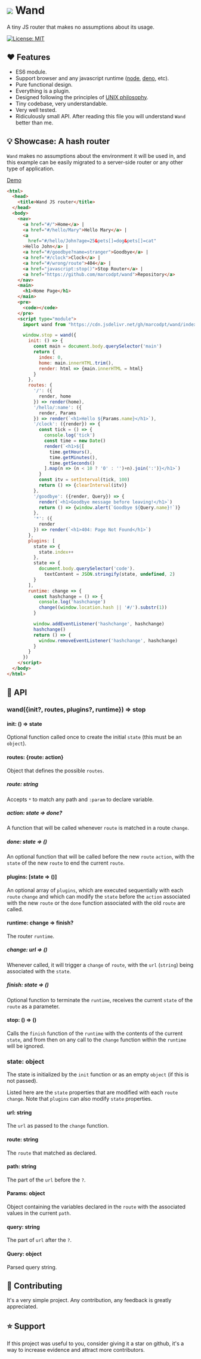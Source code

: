 # ![](favicon.ico) Wand

  A tiny JS router that makes no assumptions about its usage.

  [![License: MIT](https://img.shields.io/badge/License-MIT-yellow.svg)](https://opensource.org/licenses/MIT)

## ❤️ Features
 - ES6 module.
 - Support browser and any javascript runtime
([node](https://nodejs.org/en), [deno](https://deno.com/), etc).
 - Pure functional design.
 - Everything is a plugin.
 - Designed following the principles of
[UNIX philosophy](https://en.wikipedia.org/wiki/Unix_philosophy).
 - Tiny codebase, very understandable.
 - Very well tested.
 - Ridiculously small API. After reading this file you will understand `Wand`
better than me.

## 💡 Showcase: A hash router

`Wand` makes no assumptions about the environment it will be used in, and this
example can be easily migrated to a server-side router or any other type of
application.

[Demo](https://marcodpt.github.io/merlin/)

```html
<html>
  <head>
    <title>Wand JS router</title>
  </head>
  <body>
    <nav>
      <a href="#/">Home</a> |
      <a href="#/hello/Mary">Hello Mary</a> |
      <a
        href="#/hello/John?age=25&pets[]=dog&pets[]=cat"
      >Hello John</a> |
      <a href="#/goodbye?name=stranger">Goodbye</a> |
      <a href="#/clock">Clock</a> |
      <a href="#/wrong/route">404</a> |
      <a href="javascript:stop()">Stop Router</a> |
      <a href="https://github.com/marcodpt/wand">Repository</a>
    </nav>
    <main>
      <h1>Home Page</h1>
    </main>
    <pre>
      <code></code>
    </pre>
    <script type="module">
      import wand from "https://cdn.jsdelivr.net/gh/marcodpt/wand/index.js"

      window.stop = wand({
        init: () => {
          const main = document.body.querySelector('main')
          return {
            index: 0,
            home: main.innerHTML.trim(),
            render: html => {main.innerHTML = html}
          }
        },
        routes: {
          '/': ({
            render, home
          }) => render(home),
          '/hello/:name': ({
            render, Params
          }) => render(`<h1>Hello ${Params.name}</h1>`),
          '/clock': ({render}) => {
            const tick = () => {
              console.log('tick')
              const time = new Date()
              render(`<h1>${[
                time.getHours(),
                time.getMinutes(),
                time.getSeconds()
              ].map(n => (n < 10 ? '0' : '')+n).join(':')}</h1>`)
            }
            const itv = setInterval(tick, 100)
            return () => {clearInterval(itv)}
          },
          '/goodbye': ({render, Query}) => {
            render(`<h1>Goodbye message before leaving!</h1>`)
            return () => {window.alert(`Goodbye ${Query.name}!`)}
          },
          '*': ({
            render
          }) => render(`<h1>404: Page Not Found</h1>`) 
        },
        plugins: [
          state => {
            state.index++
          },
          state => {
            document.body.querySelector('code').
              textContent = JSON.stringify(state, undefined, 2)
          }
        ],
        runtime: change => {
          const hashchange = () => {
            console.log('hashchange')
            change((window.location.hash || '#/').substr(1))
          }

          window.addEventListener('hashchange', hashchange)
          hashchange()
          return () => {
            window.removeEventListener('hashchange', hashchange)
          }
        }
      })
    </script>
  </body>
</html>
```

## 📖 API

### wand({init?, routes, plugins?, runtime}) => stop

#### init: () => state
Optional function called once to create the initial `state`
(this must be an `object`).

#### routes: {route: action}
Object that defines the possible `routes`.

##### route: string
Accepts `*` to match any path and `:param` to declare variable.

##### action: state => done?
A function that will be called whenever `route` is matched in a route `change`.

##### done: state => ()
An optional function that will be called before the new `route` `action`, with
the `state` of the new `route` to end the current `route`.

#### plugins: [state => ()]
An optional array of `plugins`, which are executed sequentially with each
`route` `change` and which can modify the `state` before the `action`
associated with the new `route` or the `done` function associated with the old
`route` are called.

#### runtime: change => finish?
The router `runtime`.

##### change: url => ()
Whenever called, it will trigger a `change` of `route`, with the
`url` (`string`) being associated with the `state`.

##### finish: state => ()
Optional function to terminate the `runtime`, receives the current `state` of
the `route` as a parameter.

#### stop: () => ()
Calls the `finish` function of the `runtime` with the contents of the current
`state`, and from then on any call to the `change` function within the
`runtime` will be ignored.

### state: object
The state is initialized by the `init` function or as an empty `object`
(if this is not passed).

Listed here are the `state` properties that are modified with each `route`
`change`. Note that `plugins` can also modify `state` properties.

#### url: string
The `url` as passed to the `change` function.

#### route: string
The `route` that matched as declared.

#### path: string
The part of the `url` before the `?`.

#### Params: object
Object containing the variables declared in the `route` with the associated
values in the current `path`.

#### query: string
The part of `url` after the `?`.

#### Query: object
Parsed query string.

## 🤝 Contributing
It's a very simple project.
Any contribution, any feedback is greatly appreciated.

## ⭐ Support
If this project was useful to you, consider giving it a star on github, it's a
way to increase evidence and attract more contributors.
